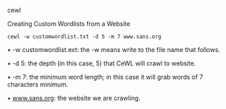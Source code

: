 cewl

Creating Custom Wordlists from a Website

~~~~~~~~~~~~~~~~~~~~~~~~~~~~~~~~~
cewl -w customwordlist.txt -d 5 -m 7 www.sans.org
~~~~~~~~~~~~~~~~~~~~~~~~~~~~~~~~~

• -w customwordlist.ext: the -w means write to the file name that follows.  

• -d 5: the depth (in this case, 5) that CeWL will crawl to website.  

• -m 7: the minimum word length; in this case it will grab words of 7 characters minimum.  

• www.sans.org: the website we are crawling. 
